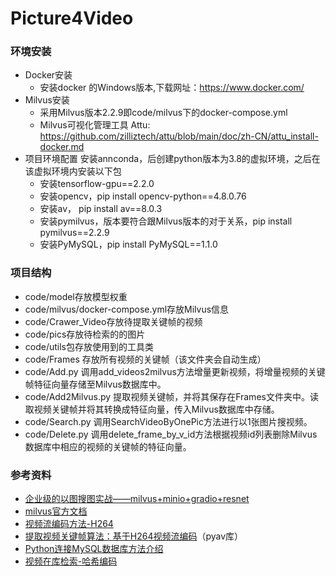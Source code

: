 # Picture4Video

### 环境安装
+ Docker安装
  - 安装docker 的Windows版本,下载网址：https://www.docker.com/
+ Milvus安装
  - 采用Milvus版本2.2.9即code/milvus下的docker-compose.yml
  - Milvus可视化管理工具 Attu: https://github.com/zilliztech/attu/blob/main/doc/zh-CN/attu_install-docker.md
+ 项目环境配置
  安装annconda，后创建python版本为3.8的虚拟环境，之后在该虚拟环境内安装以下包
  - 安装tensorflow-gpu==2.2.0
  - 安装opencv，pip install opencv-python==4.8.0.76
  - 安装av， pip install av==8.0.3
  - 安装pymilvus，版本要符合跟Milvus版本的对于关系，pip install pymilvus==2.2.9 
  - 安装PyMySQL，pip install PyMySQL==1.1.0  

### 项目结构
+ code/model存放模型权重
+ code/milvus/docker-compose.yml存放Milvus信息
+ code/Crawer_Video存放待提取关键帧的视频
+ code/pics存放待检索的的图片
+ code/utils包存放使用到的工具类
+ code/Frames 存放所有视频的关键帧（该文件夹会自动生成）
+ code/Add.py 调用add_videos2milvus方法增量更新视频，将增量视频的关键帧特征向量存储至Milvus数据库中。
+ code/Add2Milvus.py 提取视频关键帧，并将其保存在Frames文件夹中。读取视频关键帧并将其转换成特征向量，传入Milvus数据库中存储。
+ code/Search.py 调用SearchVideoByOnePic方法进行以1张图片搜视频。
+ code/Delete.py 调用delete_frame_by_v_id方法根据视频id列表删除Milvus数据库中相应的视频的关键帧的特征向量。

### 参考资料
+ [企业级的以图搜图实战——milvus+minio+gradio+resnet](https://zhuanlan.zhihu.com/p/591672698)
+ [milvus官方文档](https://milvus.io/docs)
+ [视频流编码方法-H264](https://blog.csdn.net/hello_1995/article/details/122091747)
+ [提取视频关键帧算法：基于H264视频流编码](https://pyav.org/docs/8.0.1/cookbook/basics.html#saving-keyframes)（pyav库）
+ [Python连接MySQL数据库方法介绍](https://zhuanlan.zhihu.com/p/79021906)
+ [视频在库检索-哈希编码](https://blog.csdn.net/weixin_50153843/article/details/131027348)  



  


